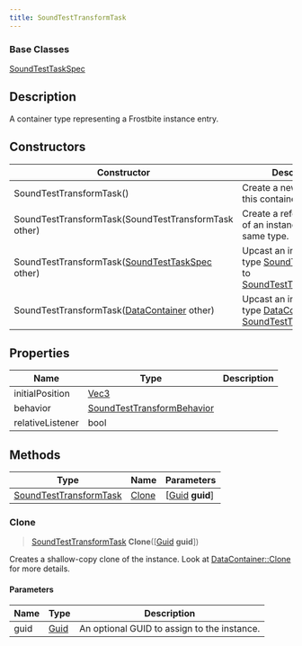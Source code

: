 ```yaml
---
title: SoundTestTransformTask
---
```

### Base Classes

[SoundTestTaskSpec](/vext/ref/fb/soundtesttaskspec/)

## Description

A container type representing a Frostbite instance entry.

## Constructors

| Constructor                                                                       | Description                                                                                                                         |
| --------------------------------------------------------------------------------- | ----------------------------------------------------------------------------------------------------------------------------------- |
| SoundTestTransformTask()                                                          | Create a new instance of this container type.                                                                                       |
| SoundTestTransformTask(SoundTestTransformTask other)                              | Create a reference copy of an instance of the same type.                                                                            |
| SoundTestTransformTask([SoundTestTaskSpec](/vext/ref/fb/soundtesttaskspec/) other)              | Upcast an instance of type [SoundTestTaskSpec](/vext/ref/fb/soundtesttaskspec/) to [SoundTestTransformTask](/vext/ref/fb/soundtesttransformtask/).              |
| SoundTestTransformTask([DataContainer](/vext/ref/shared/class/datacontainer) other) | Upcast an instance of type [DataContainer](/vext/ref/shared/class/datacontainer) to [SoundTestTransformTask](/vext/ref/fb/soundtesttransformtask/). |

## Properties

| Name             | Type                                                     | Description |
| ---------------- | -------------------------------------------------------- | ----------- |
| initialPosition  | [Vec3](/vext/ref/shared/class/vec3)                        |             |
| behavior         | [SoundTestTransformBehavior](/vext/ref/fb/soundtesttransformbehavior/) |             |
| relativeListener | bool                                                     |             |

## Methods

| Type                                             | Name            | Parameters                                     |
| ------------------------------------------------ | --------------- | ---------------------------------------------- |
| [SoundTestTransformTask](/vext/ref/fb/soundtesttransformtask/) | [Clone](#clone) | \[[Guid](/vext/ref/shared/class/guid) **guid**\] |

### Clone

> [SoundTestTransformTask](/vext/ref/fb/soundtesttransformtask/) **Clone**(\[[Guid](/vext/ref/shared/class/guid) **guid**\])

Creates a shallow-copy clone of the instance. Look at [DataContainer::Clone](/vext/ref/shared/class/datacontainer#clone) for more details.

#### Parameters

| Name | Type         | Description                                 |
| ---- | ------------ | ------------------------------------------- |
| guid | [Guid](/vext/ref/shared/class/guid/) | An optional GUID to assign to the instance. |

